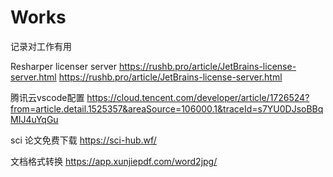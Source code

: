 # Works
记录对工作有用

Resharper licenser server 
https://rushb.pro/article/JetBrains-license-server.html
https://rushb.pro/article/JetBrains-license-server.html

腾讯云vscode配置
https://cloud.tencent.com/developer/article/1726524?from=article.detail.1525357&areaSource=106000.1&traceId=s7YU0DJsoBBqMIJ4uYqGu

sci 论文免费下载
https://sci-hub.wf/

文档格式转换
https://app.xunjiepdf.com/word2jpg/
